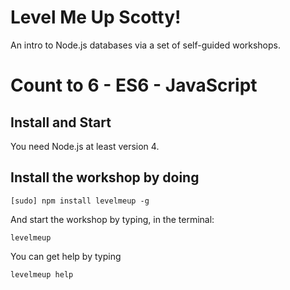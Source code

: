 # Level Me Up Scotty!

An intro to Node.js databases via a set of self-guided workshops.


# Count to 6 - ES6 - JavaScript

## Install and Start

You need Node.js at least version 4.

## Install the workshop by doing

`[sudo] npm install levelmeup -g`

And start the workshop by typing, in the terminal:

`levelmeup`

You can get help by typing

`levelmeup help`
